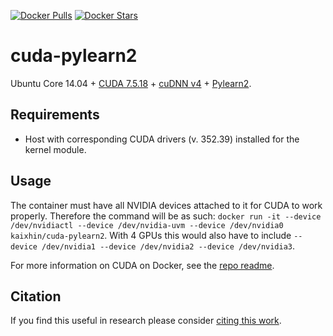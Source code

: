 [![Docker Pulls](https://img.shields.io/docker/pulls/kaixhin/cuda-pylearn2.svg)](https://hub.docker.com/r/kaixhin/cuda-pylearn2/)
[![Docker Stars](https://img.shields.io/docker/stars/kaixhin/cuda-pylearn2.svg)](https://hub.docker.com/r/kaixhin/cuda-pylearn2/)

cuda-pylearn2
=============
Ubuntu Core 14.04 + [CUDA 7.5.18](http://www.nvidia.com/object/cuda_home_new.html) + [cuDNN v4](https://developer.nvidia.com/cuDNN) + [Pylearn2](http://deeplearning.net/software/pylearn2/).

Requirements
------------

- Host with corresponding CUDA drivers (v. 352.39) installed for the kernel module.

Usage
-----
The container must have all NVIDIA devices attached to it for CUDA to work properly.
Therefore the command will be as such: `docker run -it --device /dev/nvidiactl --device /dev/nvidia-uvm --device /dev/nvidia0 kaixhin/cuda-pylearn2`.
With 4 GPUs this would also have to include `--device /dev/nvidia1 --device /dev/nvidia2 --device /dev/nvidia3`.

For more information on CUDA on Docker, see the [repo readme](https://github.com/Kaixhin/dockerfiles#cuda).

Citation
--------
If you find this useful in research please consider [citing this work](https://github.com/Kaixhin/dockerfiles/blob/master/CITATION.md).
